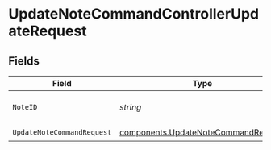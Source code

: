 # UpdateNoteCommandControllerUpdateRequest


## Fields

| Field                                                                                      | Type                                                                                       | Required                                                                                   | Description                                                                                | Example                                                                                    |
| ------------------------------------------------------------------------------------------ | ------------------------------------------------------------------------------------------ | ------------------------------------------------------------------------------------------ | ------------------------------------------------------------------------------------------ | ------------------------------------------------------------------------------------------ |
| `NoteID`                                                                                   | *string*                                                                                   | :heavy_check_mark:                                                                         | The unique identifier of the note.                                                         | note_e770f0d7c2e249aeb59a2099a7a2ceaa                                                      |
| `UpdateNoteCommandRequest`                                                                 | [components.UpdateNoteCommandRequest](../../models/components/updatenotecommandrequest.md) | :heavy_check_mark:                                                                         | N/A                                                                                        |                                                                                            |
